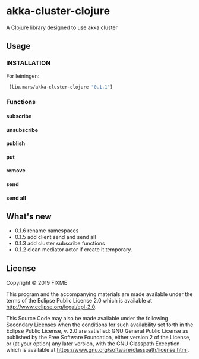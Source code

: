 # akka-cluster-clojure

A Clojure library designed to use akka cluster

## Usage

### INSTALLATION

For leiningen: 

```clojure
 [liu.mars/akka-cluster-clojure "0.1.1"]
```

### Functions

#### subscribe

#### unsubscribe

#### publish

#### put

#### remove

#### send

#### send all

## What's new

 - 0.1.6 rename namespaces  
 - 0.1.5 add client send and send all
 - 0.1.3 add cluster subscribe functions
 - 0.1.2 clean mediator actor if create it temporary.


## License

Copyright © 2019 FIXME

This program and the accompanying materials are made available under the
terms of the Eclipse Public License 2.0 which is available at
http://www.eclipse.org/legal/epl-2.0.

This Source Code may also be made available under the following Secondary
Licenses when the conditions for such availability set forth in the Eclipse
Public License, v. 2.0 are satisfied: GNU General Public License as published by
the Free Software Foundation, either version 2 of the License, or (at your
option) any later version, with the GNU Classpath Exception which is available
at https://www.gnu.org/software/classpath/license.html.
